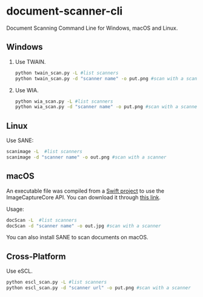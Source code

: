 # document-scanner-cli

Document Scanning Command Line for Windows, macOS and Linux.

## Windows

1. Use TWAIN.

   ```bash
   python twain_scan.py -L #list scanners
   python twain_scan.py -d "scanner name" -o put.png #scan with a scanner
   ```

2. Use WIA.

   ```bash
   python wia_scan.py -L #list scanners
   python wia_scan.py -d "scanner name" -o put.png #scan with a scanner
   ```

## Linux

Use SANE:

```bash
scanimage -L  #list scanners
scanimage -d "scanner name" -o out.png #scan with a scanner
```

## macOS

An executable file was compiled from a [Swift project](ica) to use the ImageCaptureCore API. You can download it through [this link](https://github.com/tony-xlh/document-scanner-cli/releases/download/builds/docScan).

Usage:

```bash
docScan -L  #list scanners
docScan -d "scanner name" -o out.jpg #scan with a scanner
```


You can also install SANE to scan documents on macOS.


## Cross-Platform

Use eSCL.

```bash
python escl_scan.py -L #list scanners
python escl_scan.py -d "scanner url" -o put.png #scan with a scanner
```




